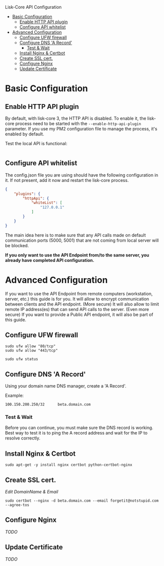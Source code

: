 
Lisk-Core API Configuration

- [Basic Configuration](#basic-configuration)
  - [Enable HTTP API plugin](#enable-http-api-plugin)
  - [Configure API whitelist](#configure-api-whitelist)
- [Advanced Configuration](#advanced-configuration)
  - [Configure UFW firewall](#configure-ufw-firewall)
  - [Configure DNS 'A Record'](#configure-dns-a-record)
    - [Test & Wait](#test--wait)
  - [Install Nginx & Certbot](#install-nginx--certbot)
  - [Create SSL cert.](#create-ssl-cert)
  - [Configure Nginx](#configure-nginx)
  - [Update Certificate](#update-certificate)

# Basic Configuration

## Enable HTTP API plugin

By default, with lisk-core 3, the HTTP API is disabled.
To enable it, the lisk-core process need to be started with the `--enable-http-api-plugin` parameter.
If you use my PM2 configuration file to manage the process, it's enabled by default.

Test the local API is functional:
```shell
```

## Configure API whitelist

The config.json file you are using should have the following configuration in it.
If not present, add it now and restart the lisk-core process.
```json
{
    "plugins": {
        "httpApi": {
            "whiteList": [
                "127.0.0.1"
            ]
        }
    }
}
```

The main idea here is to make sure that any API calls made on default communication ports (5000, 5001) that are not coming from local server will be blocked.

**If you only want to use the API Endpoint from/to the same server, you already have completed API configuration.**

# Advanced Configuration

If you want to use the API Endpoint from remote computers (workstation, server, etc.) this guide is for you.
It will allow to encrypt communication between clients and the API endpoint. (More secure)
It will also allow to limit remote IP address(es) that can send API calls to the server. (Even more secure)
If you want to provide a Public API endpoint, it will also be part of this guide.

## Configure UFW firewall

```shell
sudo ufw allow "80/tcp"
sudo ufw allow "443/tcp"

sudo ufw status
```

## Configure DNS 'A Record'

Using your domain name DNS manager, create a 'A Record'.

Example:
```txt
100.150.200.250/32      beta.domain.com
```

### Test & Wait

Before you can continue, you must make sure the DNS record is working.
Best way to test it is to ping the A record address and wait for the IP to resolve correctly.

## Install Nginx & Certbot

```shell
sudo apt-get -y install nginx certbot python-certbot-nginx
```

## Create SSL cert.
*Edit DomainName & Email*

```shell
sudo certbot --nginx -d beta.domain.com --email forgetit@notstupid.com --agree-tos
```

## Configure Nginx

*TODO*

## Update Certificate

*TODO*

